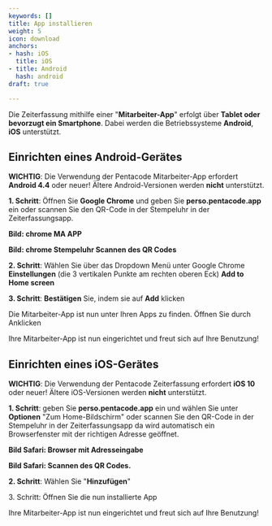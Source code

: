```yaml
---
keywords: []
title: App installieren
weight: 5
icon: download
anchors:
- hash: iOS
  title: iOS
- title: Android
  hash: android
draft: true

---
```

Die Zeiterfassung mithilfe einer "**Mitarbeiter-App**" erfolgt über **Tablet oder bevorzugt ein Smartphone**. Dabei werden die Betriebssysteme **Android**, **iOS** unterstützt.

## Einrichten eines Android-Gerätes

**WICHTIG**: Die Verwendung der Pentacode Mitarbeiter-App erfordert **Android 4.4** oder neuer! Ältere Android-Versionen werden **nicht** unterstützt.

**1. Schritt**: Öffnen Sie **Google Chrome** und geben Sie **perso.pentacode.app** ein oder scannen Sie den QR-Code in der Stempeluhr in der Zeiterfassungsapp.

**Bild: chrome MA APP**

**Bild: chrome Stempeluhr Scannen des QR Codes**

**2. Schritt**: Wählen Sie über das Dropdown Menü unter Google Chrome **Einstellungen** (die 3 vertikalen Punkte am rechten oberen Eck) **Add to Home screen**

**3. Schritt**: **Bestätigen** Sie, indem sie auf **Add** klicken

Die Mitarbeiter-App ist nun unter Ihren Apps zu finden. Öffnen Sie durch Anklicken

Ihre Mitarbeiter-App ist nun eingerichtet und freut sich auf Ihre Benutzung!

## Einrichten eines iOS-Gerätes

**WICHTIG**: Die Verwendung der Pentacode Zeiterfassung erfordert **iOS 10** oder neuer! Ältere iOS-Versionen werden **nicht** unterstützt.

**1. Schritt**: geben Sie **perso.pentacode.app** ein und wählen Sie unter **Optionen** "Zum Home-Bildschirm" oder scannen Sie den QR-Code in der Stempeluhr in der Zeiterfassungsapp da wird automatisch ein Browserfenster mit der richtigen Adresse geöffnet.

**Bild Safari: Browser mit Adresseingabe**

**Bild Safari: Scannen des QR Codes.**

**2. Schritt**: Wählen Sie "**Hinzufügen**"

3\. Schritt: Öffnen Sie die nun installierte App

Ihre Mitarbeiter-App ist nun eingerichtet und freut sich auf Ihre Benutzung!